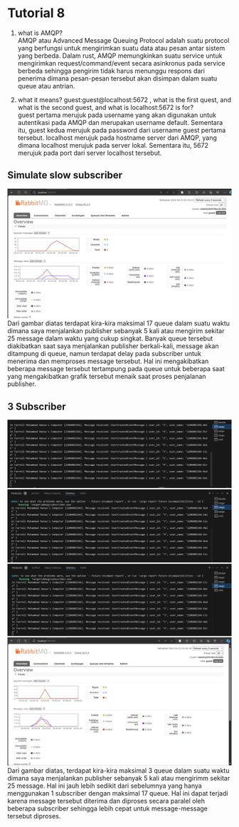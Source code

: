 # Tutorial 8

1.  what is AMQP? <br>
    AMQP atau Advanced Message Queuing Protocol adalah suatu protocol yang berfungsi untuk mengirimkan suatu data atau pesan antar sistem yang berbeda. Dalam rust, AMQP memungkinkan suatu service untuk mengirimkan request/command/event secara asinkronus pada service berbeda sehingga pengirim tidak harus menunggu respons dari penerima dimana pesan-pesan tersebut akan disimpan dalam suatu queue atau antrian. 

2.  what it means? guest:guest@localhost:5672 , what is the first quest, and what is 
the second guest, and what is localhost:5672 is for? <br>
    guest pertama merujuk pada username yang akan digunakan untuk autentikasi pada AMQP dan merupakan username default. Sementara itu, guest kedua merujuk pada password dari username guest pertama tersebut. localhost merujuk pada hostname server dari AMQP, yang dimana localhost merujuk pada server lokal. Sementara itu, 5672 merujuk pada port dari server localhost tersebut. 

## Simulate slow subscriber
![alt text](image1.png)
Dari gambar diatas terdapat kira-kira maksimal 17 queue dalam suatu waktu dimana saya menjalankan publisher sebanyak 5 kali atau mengirim sekitar 25 message dalam waktu yang cukup singkat. Banyak queue tersebut diakibatkan saat saya menjalankan publisher berkali-kali, message akan ditampung di queue, namun terdapat delay pada subscriber untuk menerima dan memproses message tersebut. Hal ini mengakibatkan beberapa message tersebut tertampung pada queue untuk beberapa saat yang mengakibatkan grafik tersebut menaik saat proses penjalanan publisher.

## 3 Subscriber
![alt text](image2.png)
![alt text](image3.png)
![alt text](image4.png)
![alt text](image5.png)
Dari gambar diatas, terdapat kira-kira maksimal 3 queue dalam suatu waktu dimana saya menjalankan publisher sebanyak 5 kali atau mengirimm sekitar 25 message. Hal ini jauh lebih sedikit dari sebelumnya yang hanya menggunakan 1 subscriber dengan maksimal 17 queue. Hal ini dapat terjadi karena message tersebut diterima dan diproses secara paralel oleh beberapa subscriber sehingga lebih cepat untuk message-message tersebut diproses.